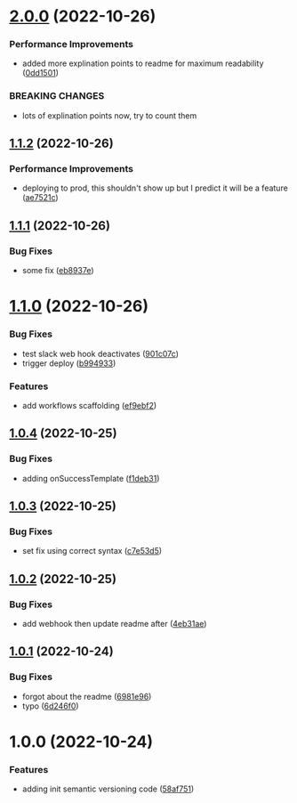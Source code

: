 # [2.0.0](https://github.com/TimA-GT/semantic_release/compare/v1.1.2...v2.0.0) (2022-10-26)


### Performance Improvements

* added more explination points to readme for maximum readability ([0dd1501](https://github.com/TimA-GT/semantic_release/commit/0dd15014988ae79e176dbc898f9e9a5faaaed9d3))


### BREAKING CHANGES

* lots of explination points now, try to count them

## [1.1.2](https://github.com/TimA-GT/semantic_release/compare/v1.1.1...v1.1.2) (2022-10-26)


### Performance Improvements

* deploying to prod, this shouldn't show up but I predict it will be a feature ([ae7521c](https://github.com/TimA-GT/semantic_release/commit/ae7521cb8510bea25eb42484e6d25f6f41956bed))

## [1.1.1](https://github.com/TimA-GT/semantic_release/compare/v1.1.0...v1.1.1) (2022-10-26)


### Bug Fixes

* some fix ([eb8937e](https://github.com/TimA-GT/semantic_release/commit/eb8937e21e0ac8c1947105a681443c62e34d8982))

# [1.1.0](https://github.com/TimA-GT/semantic_release/compare/v1.0.4...v1.1.0) (2022-10-26)


### Bug Fixes

* test slack web hook deactivates ([901c07c](https://github.com/TimA-GT/semantic_release/commit/901c07ca94d35413b5cbe9cc340080a14283595b))
* trigger deploy ([b994933](https://github.com/TimA-GT/semantic_release/commit/b9949338780269ddf80d0bec3d4497fd4afe9615))


### Features

* add workflows scaffolding ([ef9ebf2](https://github.com/TimA-GT/semantic_release/commit/ef9ebf21f7a4db9c9f6d52f973ae6efe9fcbf87f))

## [1.0.4](https://github.com/TimA-GT/semantic_release/compare/v1.0.3...v1.0.4) (2022-10-25)


### Bug Fixes

* adding onSuccessTemplate ([f1deb31](https://github.com/TimA-GT/semantic_release/commit/f1deb313206c3b2b34a4747748744f5296f8e23f))

## [1.0.3](https://github.com/TimA-GT/semantic_release/compare/v1.0.2...v1.0.3) (2022-10-25)


### Bug Fixes

* set fix using correct syntax ([c7e53d5](https://github.com/TimA-GT/semantic_release/commit/c7e53d53354c1100a0182b393c83873e0ebdd673))

## [1.0.2](https://github.com/TimA-GT/semantic_release/compare/v1.0.1...v1.0.2) (2022-10-25)


### Bug Fixes

* add webhook then update readme after ([4eb31ae](https://github.com/TimA-GT/semantic_release/commit/4eb31ae2d93c988bc3e5604f10ea5f5ac9e418a4))

## [1.0.1](https://github.com/TimA-GT/semantic_release/compare/v1.0.0...v1.0.1) (2022-10-24)


### Bug Fixes

* forgot about the readme ([6981e96](https://github.com/TimA-GT/semantic_release/commit/6981e96b5268b2201955d953db106a9fa92caa4b))
* typo ([6d246f0](https://github.com/TimA-GT/semantic_release/commit/6d246f04f21f7c8ccc6999808afdea8fcf5842da))

# 1.0.0 (2022-10-24)


### Features

* adding init semantic versioning code ([58af751](https://github.com/TimA-GT/semantic_release/commit/58af75176f36c9819064757536dd03ac81f11296))
